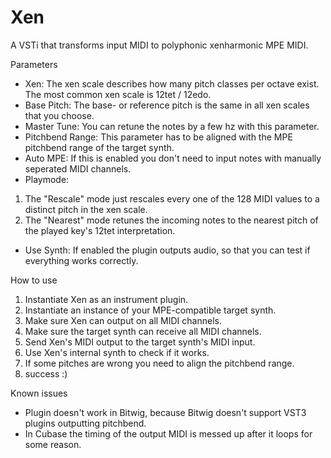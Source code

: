 # Xen
A VSTi that transforms input MIDI to polyphonic xenharmonic MPE MIDI.



Parameters

- Xen: The xen scale describes how many pitch classes per octave exist. The most common xen scale is 12tet / 12edo.
- Base Pitch: The base- or reference pitch is the same in all xen scales that you choose.
- Master Tune: You can retune the notes by a few hz with this parameter.
- Pitchbend Range: This parameter has to be aligned with the MPE pitchbend range of the target synth.
- Auto MPE: If this is enabled you don't need to input notes with manually seperated MIDI channels.
- Playmode:
1. The "Rescale" mode just rescales every one of the 128 MIDI values to a distinct pitch in the xen scale.
2. The "Nearest" mode retunes the incoming notes to the nearest pitch of the played key's 12tet interpretation.
- Use Synth: If enabled the plugin outputs audio, so that you can test if everything works correctly.



How to use

1. Instantiate Xen as an instrument plugin.
2. Instantiate an instance of your MPE-compatible target synth.
3. Make sure Xen can output on all MIDI channels.
4. Make sure the target synth can receive all MIDI channels.
5. Send Xen's MIDI output to the target synth's MIDI input.
6. Use Xen's internal synth to check if it works.
7. If some pitches are wrong you need to align the pitchbend range.
8. success :)



Known issues

- Plugin doesn't work in Bitwig, because Bitwig doesn't support VST3 plugins outputting pitchbend.
- In Cubase the timing of the output MIDI is messed up after it loops for some reason.

